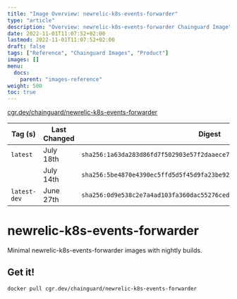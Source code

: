 ```yaml
---
title: "Image Overview: newrelic-k8s-events-forwarder"
type: "article"
description: "Overview: newrelic-k8s-events-forwarder Chainguard Image"
date: 2022-11-01T11:07:52+02:00
lastmod: 2022-11-01T11:07:52+02:00
draft: false
tags: ["Reference", "Chainguard Images", "Product"]
images: []
menu:
  docs:
    parent: "images-reference"
weight: 500
toc: true
---
```


[cgr.dev/chainguard/newrelic-k8s-events-forwarder](https://github.com/chainguard-images/images/tree/main/images/newrelic-k8s-events-forwarder)

| Tag (s)       | Last Changed | Digest                                                                    |
|---------------|--------------|---------------------------------------------------------------------------|
|  `latest`     | July 18th    | `sha256:1a63da283d86fd7f502903e57f2daaece738964a05451192648a6b574b60db62` |
|               | July 14th    | `sha256:5be4870e4390ec5ffd5d5f45d9fa23be92bc2b71c8f34e8d6da7302a46e4a17d` |
|  `latest-dev` | June 27th    | `sha256:0d9e538c2e7a4ad103fa360dac55276cedd6d622786edd512ac25b668aef952a` |

# newrelic-k8s-events-forwarder

Minimal newrelic-k8s-events-forwarder images with nightly builds.

## Get it!

```shell
docker pull cgr.dev/chainguard/newrelic-k8s-events-forwarder
```
